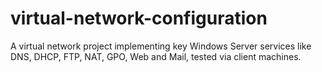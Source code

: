 # virtual-network-configuration
A virtual network project implementing key Windows Server services like DNS, DHCP, FTP, NAT, GPO, Web and Mail, tested via client machines.
